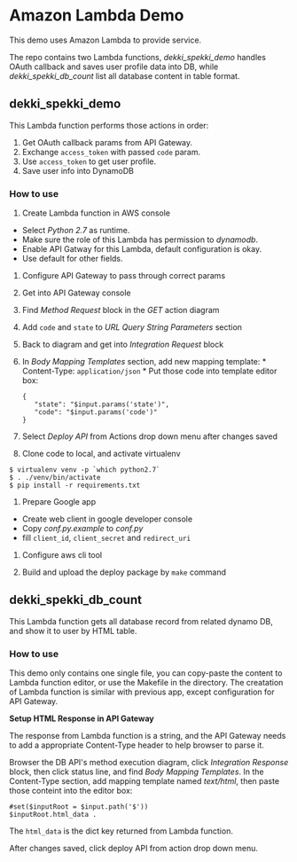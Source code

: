 # Amazon Lambda Demo

This demo uses Amazon Lambda to provide service.

The repo contains two Lambda functions, *dekki_spekki_demo* handles OAuth callback and saves user profile data into DB, while *dekki_spekki_db_count* list all database content in table format.

## dekki_spekki_demo

This Lambda function performs those actions in order:

1. Get OAuth callback params from API Gateway.
1. Exchange `access_token` with passed `code` param.
1. Use `access_token` to get user profile.
1. Save user info into DynamoDB

### How to use

1. Create Lambda function in AWS console
  * Select *Python 2.7* as runtime.
  * Make sure the role of this Lambda has permission to *dynamodb*.
  * Enable API Gatway for this Lambda, default configuration is okay.
  * Use default for other fields.

1. Configure API Gateway to pass through correct params
  1. Get into API Gateway console
  1. Find *Method Request* block in the *GET* action diagram
  1. Add `code` and `state` to *URL Query String Parameters* section
  1. Back to diagram and get into *Integration Request* block
  1. In *Body Mapping Templates* section, add new mapping template:
    * Content-Type: `application/json`
    * Put those code into template editor box:
      ```
      {
         "state": "$input.params('state')",
         "code": "$input.params('code')"
      }
      ```
  1. Select *Deploy API* from Actions drop down menu after changes saved

1. Clone code to local, and activate virtualenv
  ```
  $ virtualenv venv -p `which python2.7`
  $ . ./venv/bin/activate
  $ pip install -r requirements.txt
  ```

1. Prepare Google app
  * Create web client in google developer console
  * Copy *conf.py.example* to *conf.py*
  * fill `client_id`, `client_secret` and `redirect_uri`

1. Configure aws cli tool

1. Build and upload the deploy package by `make` command

## dekki_spekki_db_count

This Lambda function gets all database record from related dynamo DB, and show it to user by HTML table.

### How to use

This demo only contains one single file, you can copy-paste the content to Lambda function editor, or use the Makefile in the directory. The creatation of Lambda function is similar with previous app, except configuration for API Gateway.

**Setup HTML Response in API Gateway**

The response from Lambda function is a string, and the API Gateway needs to add a appropriate Content-Type header to help browser to parse it.

Browser the DB API's method execution diagram, click *Integration Response* block, then click status line, and find *Body Mapping Templates*. In the Content-Type section, add mapping template named *text/html*, then paste those conteint into the editor box:

```
#set($inputRoot = $input.path('$'))
$inputRoot.html_data .
```

The `html_data` is the dict key returned from Lambda function.

After changes saved, click deploy API from action drop down menu.


